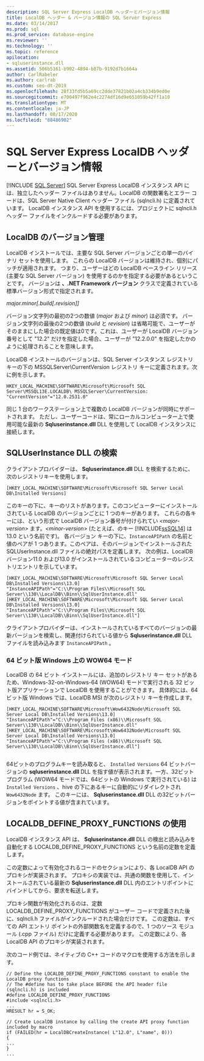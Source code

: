 ```yaml
---
description: SQL Server Express LocalDB ヘッダーとバージョン情報
title: LocalDB ヘッダー & バージョン情報の SQL Server Express
ms.date: 03/14/2017
ms.prod: sql
ms.prod_service: database-engine
ms.reviewer: ''
ms.technology: ''
ms.topic: reference
apilocation:
- sqluserinstance.dll
ms.assetid: 506b5161-b902-4894-b87b-9192d7b1664a
author: CarlRabeler
ms.author: carlrab
ms.custom: seo-dt-2019
ms.openlocfilehash: 28f33fd5b5a69cc2dde37821b02a4cb334b9ed0e
ms.sourcegitcommit: e700497f962e4c2274df16d9e651059b42ff1a10
ms.translationtype: MT
ms.contentlocale: ja-JP
ms.lasthandoff: 08/17/2020
ms.locfileid: "88486902"
---
```

# <a name="sql-server-express-localdb-header-and-version-information"></a>SQL Server Express LocalDB ヘッダーとバージョン情報
 [!INCLUDE [SQL Server](../../includes/applies-to-version/sqlserver.md)]
  SQL Server Express LocalDB インスタンス API には、独立したヘッダー ファイルはありません。LocalDB の関数署名とエラー コードは、SQL Server Native Client ヘッダー ファイル (sqlncli.h) に定義されています。 LocalDB インスタンス API を使用するには、プロジェクトに sqlncli.h ヘッダー ファイルをインクルードする必要があります。  
  
## <a name="localdb-versioning"></a>LocalDB のバージョン管理  
 LocalDB インストールでは、主要な SQL Server バージョンごとの単一のバイナリ セットを使用します。 これらの LocalDB バージョンは維持され、個別にパッチが適用されます。 つまり、ユーザーはどの LocalDB ベースライン リリース (主要な SQL Server バージョン) を使用するのかを指定する必要があるということです。 バージョンは **、.NET Framework バージョン** クラスで定義されている標準バージョン形式で指定されます。  
  
 *major.minor[.build[.revision]]*  
  
 バージョン文字列の最初の2つの数値 (*major* および *minor*) は必須です。 バージョン文字列の最後の2つの数値 (*build* と *revision*) は省略可能で、ユーザーがそのままにした場合の既定値は0です。これは、ユーザーが LocalDB バージョン番号として "12.2" だけを指定した場合、ユーザーが "12.2.0.0" を指定したかのように処理されることを意味します。  
  
 LocalDB インストールのバージョンは、SQL Server インスタンス レジストリ キーの下の MSSQLServer\CurrentVersion レジストリ キーに定義されます。次に例を示します。  
  
```  
HKEY_LOCAL_MACHINE\SOFTWARE\Microsoft\Microsoft SQL Server\MSSQL13E.LOCALDB\ MSSQLServer\CurrentVersion: "CurrentVersion"="12.0.2531.0"  
```  
  
 同じ 1 台のワークステーション上で複数の LocalDB バージョンが同時にサポートされます。 ただし、ユーザーコードは、常にローカルコンピューター上で使用可能な最新の **Sqluserinstance.dll** DLL を使用して LocalDB インスタンスに接続します。  
  
## <a name="locating-the-sqluserinstance-dll"></a>SQLUserInstance DLL の検索  
 クライアントプロバイダーは、 **Sqluserinstance.dll** DLL を検索するために、次のレジストリキーを使用します。  
  
```  
[HKEY_LOCAL_MACHINE\SOFTWARE\Microsoft\Microsoft SQL Server Local DB\Installed Versions]  
```  
  
 このキーの下に、キーのリストがあります。このコンピューターにインストールされている LocalDB のバージョンごとに 1 つのキーがあります。 これらの各キーには、という形式で LocalDB バージョン番号が付けられてい *\<major-version>* ます。*\<minor-version>* (たとえば、のキー [!INCLUDE[ssSQL14](../../includes/sssql14-md.md)] は13.0 という名前です)。 各バージョン キーの下に、`InstanceAPIPath` の名前と値のペアが 1 つあります。このペアは、そのバージョンでインストールされた SQLUserInstance.dll ファイルの絶対パスを定義します。 次の例は、LocalDB バージョン11.0 および13.0 がインストールされているコンピューターのレジストリエントリを示しています。  
  
```  
[HKEY_LOCAL_MACHINE\SOFTWARE\Microsoft\Microsoft SQL Server Local DB\Installed Versions\13.0]  
"InstanceAPIPath"="C:\\Program Files\\Microsoft SQL Server\\130\\LocalDB\\Binn\\SqlUserInstance.dll"  
[HKEY_LOCAL_MACHINE\SOFTWARE\Microsoft\Microsoft SQL Server Local DB\Installed Versions\13.0]  
"InstanceAPIPath"="C:\\Program Files\\Microsoft SQL Server\\130\\LocalDB\\Binn\\SqlUserInstance.dll"]  
```  
  
 クライアントプロバイダーは、インストールされているすべてのバージョンの最新バージョンを検索し、関連付けられている値から **Sqluserinstance.dll** DLL ファイルを読み込みます `InstanceAPIPath` 。  
  
### <a name="wow64-mode-on-64-bit-windows"></a>64 ビット版 Windows 上の WOW64 モード  
 LocalDB の 64 ビット インストールには、追加のレジストリ キー セットがあるため、Windows-32-on-Windows-64 (WOW64) モードで実行される 32 ビット版アプリケーションで LocalDB を使用することができます。 具体的には、64 ビット版 Windows では、LocalDB MSI が次のレジストリ キーを作成します。  
  
```  
[HKEY_LOCAL_MACHINE\SOFTWARE\Microsoft\Wow6432Node\Microsoft SQL Server Local DB\Installed Versions\13.0]  
"InstanceAPIPath"="C:\\Program Files (x86)\\Microsoft SQL Server\\130\\LocalDB\\Binn\\SqlUserInstance.dll"  
[HKEY_LOCAL_MACHINE\SOFTWARE\Microsoft\Wow6432Node\Microsoft SQL Server Local DB\Installed Versions\13.0]  
"InstanceAPIPath"="C:\\Program Files (x86)\\Microsoft SQL Server\\130\\LocalDB\\Binn\\SqlUserInstance.dll"]  
  
```  
  
 64ビットのプログラムキーを読み取ると、 `Installed Versions` 64 ビットバージョンの **sqluserinstance.dll** DLL を指す値が表示されます。一方、32ビットプログラム (WOW64 モードでは、64ビットの Windows で実行されている) は `Installed Versions` 、hive の下にあるキーに自動的にリダイレクトされ `Wow6432Node` ます。 このキーには、 **Sqluserinstance.dll** DLL の32ビットバージョンをポイントする値が含まれています。  
  
## <a name="using-localdb_define_proxy_functions"></a>LOCALDB_DEFINE_PROXY_FUNCTIONS の使用  
 LocalDB インスタンス API は、 **Sqluserinstance.dll** DLL の検出と読み込みを自動化する LOCALDB_DEFINE_PROXY_FUNCTIONS という名前の定数を定義します。  
  
 この定数によって有効化されるコードのセクションにより、各 LocalDB API のプロキシが実装されます。 プロキシの実装では、共通の関数を使用して、インストールされている最新の **Sqluserinstance.dll** DLL 内のエントリポイントにバインドしてから、要求を転送します。  
  
 プロキシ関数が有効化されるのは、定数 LOCALDB_DEFINE_PROXY_FUNCTIONS がユーザー コードで定義された後に、sqlncli.h ファイルがインクルードされた場合だけです。 この定数は、すべての API エントリ ポイントの外部関数名を定義するので、1 つのソース モジュール (.cpp ファイル) だけに定義する必要があります。 この定数により、各 LocalDB API のプロキシが実装されます。  
  
 次のコード例では、ネイティブの C++ コードのマクロを使用する方法を示します。  
  
```  
// Define the LOCALDB_DEFINE_PROXY_FUNCTIONS constant to enable the LocalDB proxy functions   
// The #define has to take place BEFORE the API header file (sqlncli.h) is included  
#define LOCALDB_DEFINE_PROXY_FUNCTIONS  
#include <sqlncli.h>  
...  
HRESULT hr = S_OK;  
  
// Create LocalDB instance by calling the create API proxy function included by macro  
if (FAILED(hr = LocalDBCreateInstance( L"12.0", L"name", 0)))  
{  
...  
}  
...  
  
```  
  
  
